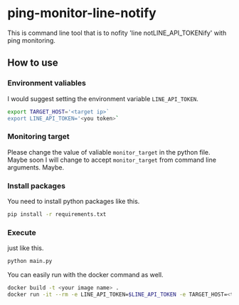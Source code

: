 # ping-monitor-line-notify

This is command line tool that is to nofity 'line notLINE_API_TOKENify' with ping monitoring.

## How to use

### Environment valiables

I would suggest setting the environment variable `LINE_API_TOKEN`.
```sh
export TARGET_HOST='<target ip>`
export LINE_API_TOKEN='<you token>`
```

### Monitoring target

Please change the value of valiable `monitor_target` in the python file.  
Maybe soon I will change to accept `monitor_target` from command line arguments. Maybe.

### Install packages

You need to install python packages like this.
```sh
pip install -r requirements.txt
```

### Execute

just like this.
```sh
python main.py
```

You can easily run with the docker command as well.
```sh
docker build -t <your image name> .
docker run -it --rm -e LINE_API_TOKEN=$LINE_API_TOKEN -e TARGET_HOST=<target id> <your image name>
```
